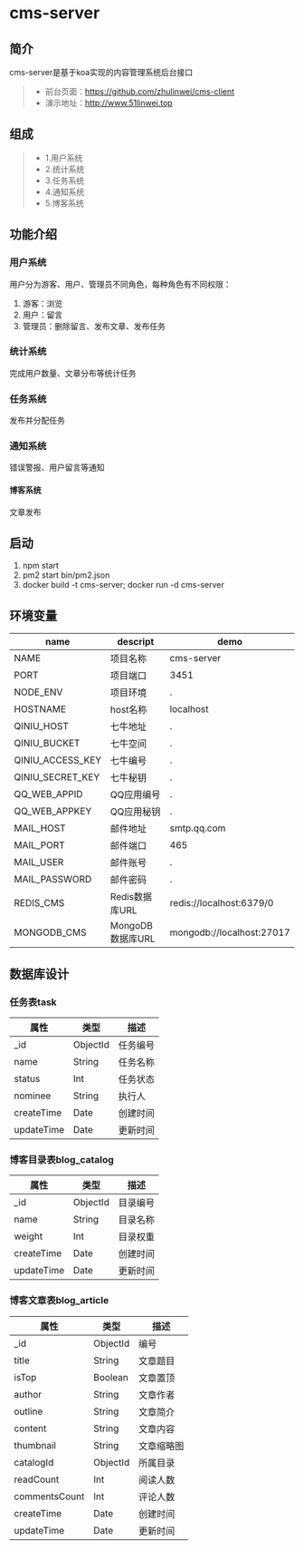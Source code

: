 # cms-server

## 简介
cms-server是基于koa实现的内容管理系统后台接口
> * 前台页面：https://github.com/zhulinwei/cms-client
> * 演示地址：http://www.51linwei.top

## 组成
> * 1.用户系统
> * 2.统计系统
> * 3.任务系统
> * 4.通知系统
> * 5.博客系统

## 功能介绍

### 用户系统
用户分为游客、用户、管理员不同角色，每种角色有不同权限：
1. 游客：浏览
2. 用户：留言
3. 管理员：删除留言、发布文章、发布任务

### 统计系统
完成用户数量、文章分布等统计任务

### 任务系统
发布并分配任务

### 通知系统
错误警报、用户留言等通知

#### 博客系统
文章发布

## 启动
1. npm start
2. pm2 start bin/pm2.json
3. docker build -t cms-server; docker run -d cms-server

## 环境变量
|name|descript|demo|
|----|--------|----|
|NAME|项目名称|cms-server|
|PORT|项目端口|3451|
|NODE_ENV|项目环境|.|
|HOSTNAME|host名称|localhost|
|QINIU_HOST|七牛地址|.|
|QINIU_BUCKET|七牛空间|.|
|QINIU_ACCESS_KEY|七牛编号|.|
|QINIU_SECRET_KEY|七牛秘钥|.|
|QQ_WEB_APPID|QQ应用编号|.|
|QQ_WEB_APPKEY|QQ应用秘钥|.|
|MAIL_HOST|邮件地址|smtp.qq.com|
|MAIL_PORT|邮件端口|465|
|MAIL_USER|邮件账号|.|
|MAIL_PASSWORD|邮件密码|.|
|REDIS_CMS|Redis数据库URL|redis://localhost:6379/0|
|MONGODB_CMS|MongoDB数据库URL|mongodb://localhost:27017|

## 数据库设计

### 任务表task
|属性|类型|描述|
|----|----|----|
|_id|ObjectId|任务编号|
|name|String|任务名称|
|status|Int|任务状态|
|nominee|String|执行人|
|createTime|Date|创建时间|
|updateTime|Date|更新时间|

### 博客目录表blog_catalog
|属性|类型|描述|
|----|----|----|
|_id|ObjectId|目录编号|
|name|String|目录名称|
|weight|Int|目录权重|
|createTime|Date|创建时间|
|updateTime|Date|更新时间|

### 博客文章表blog_article
|属性|类型|描述|
|----|----|----|
|_id|ObjectId|编号|
|title|String|文章题目|
|isTop|Boolean|文章置顶|
|author|String|文章作者|
|outline|String|文章简介|
|content|String|文章内容|
|thumbnail|String|文章缩略图|
|catalogId|ObjectId|所属目录|
|readCount|Int|阅读人数|
|commentsCount|Int|评论人数|
|createTime|Date|创建时间|
|updateTime|Date|更新时间|

